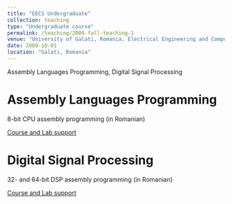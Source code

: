 ```yaml
---
title: "EECS Undergraduate"
collection: teaching
type: "Undergraduate course"
permalink: /teaching/2009-fall-teaching-1
venue: "University of Galati, Romania, Electrical Engineering and Computer Science"
date: 2009-10-01
location: "Galati, Romania"
---
```


Assembly Languages Programming, Digital Signal Processing

Assembly Languages Programming
===============================

8-bit CPU assembly programming (in Romanian)

 [Course and Lab support](https://github.com/caxenie/cristianaxenie.github.io/raw/master/files/CristianAxenie_Assembly_Programming_Course_Lab.pdf)


Digital Signal Processing
===============================

32- and 64-bit DSP assembly programming (in Romanian)

[Course and Lab support](https://github.com/caxenie/cristianaxenie.github.io/raw/master/files/CristianAxenie_Assembly_Programming_Course_Lab.pdf)
